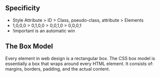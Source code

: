 ## Specificity
* Style Attribute > ID > Class, pseudo-class, attribute > Elements
* 1,0,0,0 > 0,1,0,0 > 0,0,1,0 > 0,0,0,1
* !important is an automatic win

## The Box Model
Every element in web design is a rectangular box. The CSS box model is essentially a box that wraps around every HTML element. 
It consists of: margins, borders, padding, and the actual content.
